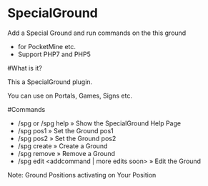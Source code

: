# SpecialGround
Add a Special Ground and run commands on the this ground

- for PocketMine etc.
- Support PHP7 and PHP5

#What is it?

This a SpecialGround plugin. 

You can use on Portals, Games, Signs etc.

#Commands

- /spg or /spg help » Show the SpecialGround Help Page
- /spg pos1 » Set the Ground pos1
- /spg pos2 » Set the Ground pos2
- /spg create <name> » Create a Ground
- /spg remove <name> » Remove a Ground
- /spg edit <addcommand | more edits soon> » Edit the Ground

Note: Ground Positions activating on Your Position
